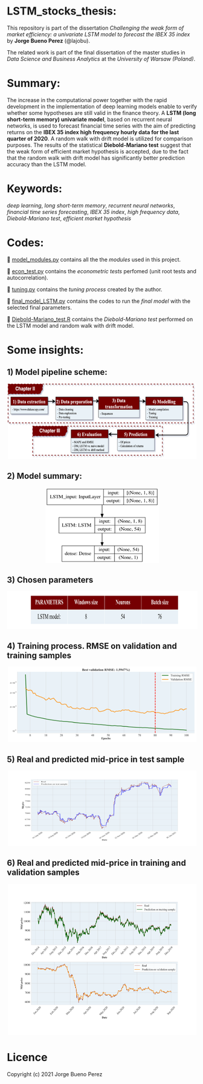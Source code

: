 # LSTM_stocks_thesis:

This repository is part of the dissertation *Challenging the weak form of market efficiency: a univariate LSTM model to forecast the IBEX 35 index* by **Jorge Bueno Perez** (@lajobu). 

The related work is part of the final dissertation of the master studies in *Data Science and Business Analytics* at the *University of Warsaw (Poland)*. 

# Summary:

The increase in the computational power together with the rapid development in the implementation of deep learning models enable to verify whether some hypotheses are still valid in the finance theory. A **LSTM (long short-term memory) univariate model**, based on recurrent neural networks, is used to forecast financial time series with the aim of predicting returns on the **IBEX 35 index high frequency hourly data for the last quarter of 2020**. A random walk with drift model is utilized for comparison purposes. The results of the statistical **Diebold-Mariano test** suggest that the weak form of efficient market hypothesis is accepted, due to the fact that the random walk with drift model has significantly better prediction accuracy than the LSTM model.

# Keywords:

*deep learning*, *long short-term memory*, *recurrent neural networks*, *financial time series forecasting*, *IBEX 35 index*, *high frequency data*, *Diebold-Mariano test*, *efficient market hypothesis*

# Codes:

:link: [model_modules.py](https://github.com/lajobu/NLP_youtube_cyberpunk/blob/main/2.data_description.ipynb) contains all the the *modules* used in this project.

:link: [econ_test.py](https://github.com/lajobu/LSTM_stocks_thesis/blob/master/econ_test.py) contains the *econometric tests* perfomed (unit root tests and autocorrelation).

:link: [tuning.py](https://github.com/lajobu/LSTM_stocks_thesis/blob/master/tuning_LSTM.py) contains the *tuning process* created by the author.

:link: [final_model_LSTM.py](https://github.com/lajobu/LSTM_stocks_thesis/blob/master/final_model_LSTM.py) contains the codes to run the *final model* with the selected final parameters.

:link: [Diebold-Mariano_test.R](https://github.com/lajobu/LSTM_stocks_thesis/blob/master/Diebold-Mariano_test.R) contains the *Diebold-Mariano test* performed on the LSTM model and random walk with drift model.

# Some insights:

## 1) Model pipeline scheme:

<p align="center">
  <img src="https://github.com/lajobu/LSTM_stocks_thesis/blob/master/figures/Pipeline.png" width="500" height="200" />
</p>

## 2) Model summary:

<p align="center">
  <img src="https://github.com/lajobu/LSTM_stocks_thesis/blob/master/figures/Model1_summary.png" width="300" height="200" />
</p>

## 3) Chosen parameters

<p align="center">
  <img src="https://github.com/lajobu/LSTM_stocks_thesis/blob/master/figures/table_model.png" width="600" height="100" />
</p>

## 4) Training process. RMSE on validation and training samples

<p align="center">
  <img src="https://github.com/lajobu/LSTM_stocks_thesis/blob/master/figures/Model1_train.png" width="500" height="200" />
</p>

## 5) Real and predicted mid-price in test sample

<p align="center">
  <img src="https://github.com/lajobu/LSTM_stocks_thesis/blob/master/figures/Model_predict_test.png" width="500" height="200" />
</p>

## 6) Real and predicted mid-price in training and validation samples

<p align="center">
  <img src="https://github.com/lajobu/LSTM_stocks_thesis/blob/master/figures/Model_predict_val_train.png" width="500" height="400" />
</p>

# Licence

Copyright (c) 2021 Jorge Bueno Perez
